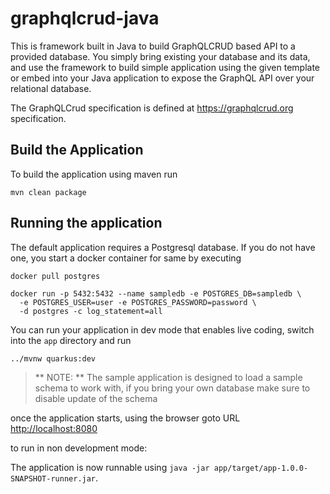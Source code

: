 # graphqlcrud-java

This is framework built in Java to build GraphQLCRUD based API to a provided database. You simply bring existing your database and its data, and use the framework to build simple application using the given template or embed into your Java application to expose the GraphQL API over your relational database.

The GraphQLCrud specification is defined at https://graphqlcrud.org specification. 

## Build the Application
To build the application using maven run

```
mvn clean package
```

## Running the application 

The default application requires a Postgresql database. If you do not have one, you start a docker container for same by executing 

```
docker pull postgres

docker run -p 5432:5432 --name sampledb -e POSTGRES_DB=sampledb \
  -e POSTGRES_USER=user -e POSTGRES_PASSWORD=password \
  -d postgres -c log_statement=all
```

You can run your application in dev mode that enables live coding, switch into the `app` directory and run

```
../mvnw quarkus:dev
```

> ** NOTE: **
The sample application is designed to load a sample schema to work with, if you bring your own database make sure to disable update of the schema

once the application starts, using the browser goto URL [http://localhost:8080](http://localhost:8080)


to run in non development mode:

The application is now runnable using `java -jar app/target/app-1.0.0-SNAPSHOT-runner.jar`.



